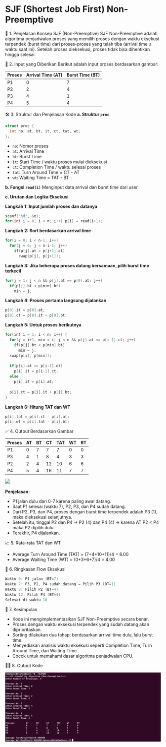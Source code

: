 # SJF (Shortest Job First) Non-Preemptive

📌 1. Penjelasan Konsep SJF (Non-Preemptive)
SJF Non-Preemptive adalah algoritma penjadwalan proses yang memilih proses dengan waktu eksekusi terpendek (burst time) dari proses-proses yang telah tiba (arrival time ≤ waktu saat ini). Setelah proses dieksekusi, proses tidak bisa dihentikan hingga selesai.

🧠 2. Input yang Diberikan
Berikut adalah input proses berdasarkan gambar:

| Proses | Arrival Time (AT) | Burst Time (BT) |
| ------ | ----------------- | --------------- |
| P1     | 0                 | 7               |
| P2     | 2                 | 4               |
| P3     | 4                 | 1               |
| P4     | 5                 | 4               |

🛠️ 3. Struktur dan Penjelasan Kode
**a. Struktur `proc`**

```c
struct proc {
  int no, at, bt, it, ct, tat, wt;
};
```

- `no`: Nomor proses
- `at`: Arrival Time
- `bt`: Burst Time
- `it`: Start Time / waktu proses mulai dieksekusi
- `ct`: Completion Time / waktu selesai proses
- `tat`: Turn Around Time = CT - AT
- `wt`: Waiting Time = TAT - BT

**b. Fungsi `read(i)`**
Menginput data arrival dan burst time dari user.

**c. Urutan dan Logika Eksekusi**

**Langkah 1: Input jumlah proses dan datanya**

```c
scanf("%d", &n);
for(int i = 0; i < n; i++) p[i] = read(i+1);
```

**Langkah 2: Sort berdasarkan arrival time**

```c
for(i = 0; i < n-1; i++)
  for(j = 0; j < n-i-1; j++)
    if(p[j].at > p[j+1].at)
      swap(p[j], p[j+1]);
```

**Langkah 3: Jika beberapa proses datang bersamaan, pilih burst time terkecil**

```c
for(j = 1; j < n && p[j].at == p[0].at; j++)
  if(p[j].bt < p[min].bt)
    min = j;
```

**Langkah 4: Proses pertama langsung dijalankan**

```c
p[0].it = p[0].at;
p[0].ct = p[0].it + p[0].bt;
```

**Langkah 5: Untuk proses berikutnya**

```c
for(int i = 1; i < n; i++) {
  for(j = i+1, min = i; j < n && p[j].at <= p[i-1].ct; j++)
    if(p[j].bt < p[min].bt)
      min = j;
  swap(p[i], p[min]);

  if(p[i].at <= p[i-1].ct)
    p[i].it = p[i-1].ct;
  else
    p[i].it = p[i].at;

  p[i].ct = p[i].it + p[i].bt;
}
```

**Langkah 6: Hitung TAT dan WT**

```c
p[i].tat = p[i].ct - p[i].at;
p[i].wt = p[i].tat - p[i].bt;
```

✅ 4. Output Berdasarkan Gambar

| Proses | AT  | BT  | CT  | TAT | WT  | RT  |
| ------ | --- | --- | --- | --- | --- | --- |
| P1     | 0   | 7   | 7   | 7   | 0   | 0   |
| P3     | 4   | 1   | 8   | 4   | 3   | 3   |
| P2     | 2   | 4   | 12  | 10  | 6   | 6   |
| P4     | 5   | 4   | 16  | 11  | 7   | 7   |

<img src="./img/SJF/SJFArrival.jpg"></img>

**Penjelasan:**

- P1 jalan dulu dari 0-7 karena paling awal datang.
- Saat P1 selesai (waktu 7), P2, P3, dan P4 sudah datang.
- Dari P2, P3, dan P4, proses dengan burst time terpendek adalah P3 (1), maka dieksekusi selanjutnya.
- Setelah itu, tinggal P2 dan P4 → P2 (4) dan P4 (4) → karena AT P2 < P4 maka P2 dipilih dulu.
- Terakhir, P4 dijalankan.

📈 5. Rata-rata TAT dan WT

- Average Turn Around Time (TAT) = (7+4+10+11)/4 = 8.00
- Average Waiting Time (WT) = (0+3+6+7)/4 = 4.00

🔄 6. Ringkasan Flow Eksekusi

```cpp
Waktu 0: P1 jalan (BT=7)
Waktu 7: P3, P2, P4 sudah datang → Pilih P3 (BT=1)
Waktu 8: Pilih P2 (BT=4)
Waktu 12: Pilih P4 (BT=4)
Selesai di waktu 16
```

🧾 7. Kesimpulan

- Kode ini mengimplementasikan SJF Non-Preemptive secara benar.
- Proses dengan waktu eksekusi terpendek yang sudah datang akan diprioritaskan.
- Sorting dilakukan dua tahap: berdasarkan arrival time dulu, lalu burst time.
- Menyediakan analisis waktu eksekusi seperti Completion Time, Turn Around Time, dan Waiting Time.
- Cocok untuk memahami dasar algoritma penjadwalan CPU.

🧑‍💻 8. Output Kode

<img src="./img/SJF-WithArrivalTime.png"></img>
